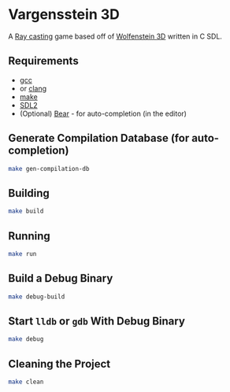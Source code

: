 # Vargensstein 3D

A [Ray casting](https://en.wikipedia.org/wiki/Ray_casting) game based off of [Wolfenstein 3D](https://en.wikipedia.org/wiki/Wolfenstein_3D) written in C SDL.

## Requirements

- [gcc](https://gcc.gnu.org/)
- or [clang](https://clang.llvm.org/)
- [make](https://www.gnu.org/software/make/)
- [SDL2](https://www.libsdl.org/)
- (Optional) [Bear](https://github.com/rizsotto/Bear) - for auto-completion (in the editor)

## Generate Compilation Database (for auto-completion)

```bash
make gen-compilation-db
```

## Building

```bash
make build
```

## Running

```bash
make run
```

## Build a Debug Binary

```bash
make debug-build
```

## Start `lldb` or `gdb` With Debug Binary

```bash
make debug
```

## Cleaning the Project

```bash
make clean
```
